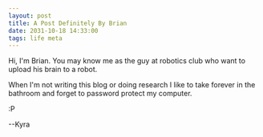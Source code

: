 ```yaml
---
layout: post
title: A Post Definitely By Brian
date: 2031-10-18 14:33:00
tags: life meta
---
```


Hi, I'm Brian. You may know me as the guy at robotics club who want to upload his brain to a robot.

When I'm not writing this blog or doing research I like to take forever in the bathroom and forget
to password protect my computer.

:P

--Kyra
